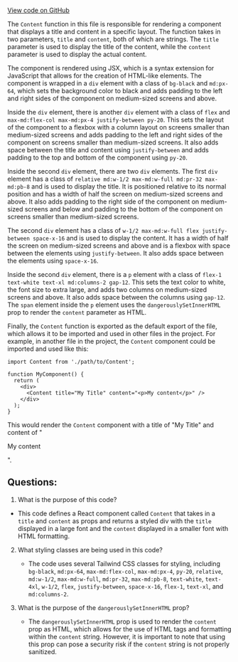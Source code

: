 [View code on GitHub](zoo-labs/zoo/blob/master/foundation/src/pages/animals/Content.tsx)

The `Content` function in this file is responsible for rendering a component that displays a title and content in a specific layout. The function takes in two parameters, `title` and `content`, both of which are strings. The `title` parameter is used to display the title of the content, while the `content` parameter is used to display the actual content.

The component is rendered using JSX, which is a syntax extension for JavaScript that allows for the creation of HTML-like elements. The component is wrapped in a `div` element with a class of `bg-black` and `md:px-64`, which sets the background color to black and adds padding to the left and right sides of the component on medium-sized screens and above.

Inside the `div` element, there is another `div` element with a class of `flex` and `max-md:flex-col max-md:px-4 justify-between py-20`. This sets the layout of the component to a flexbox with a column layout on screens smaller than medium-sized screens and adds padding to the left and right sides of the component on screens smaller than medium-sized screens. It also adds space between the title and content using `justify-between` and adds padding to the top and bottom of the component using `py-20`.

Inside the second `div` element, there are two `div` elements. The first `div` element has a class of `relative md:w-1/2 max-md:w-full md:pr-32 max-md:pb-8` and is used to display the title. It is positioned relative to its normal position and has a width of half the screen on medium-sized screens and above. It also adds padding to the right side of the component on medium-sized screens and below and padding to the bottom of the component on screens smaller than medium-sized screens.

The second `div` element has a class of `w-1/2 max-md:w-full flex justify-between space-x-16` and is used to display the content. It has a width of half the screen on medium-sized screens and above and is a flexbox with space between the elements using `justify-between`. It also adds space between the elements using `space-x-16`.

Inside the second `div` element, there is a `p` element with a class of `flex-1 text-white text-xl md:columns-2 gap-12`. This sets the text color to white, the font size to extra large, and adds two columns on medium-sized screens and above. It also adds space between the columns using `gap-12`. The `span` element inside the `p` element uses the `dangerouslySetInnerHTML` prop to render the `content` parameter as HTML.

Finally, the `Content` function is exported as the default export of the file, which allows it to be imported and used in other files in the project. For example, in another file in the project, the `Content` component could be imported and used like this:

```
import Content from './path/to/Content';

function MyComponent() {
  return (
    <div>
      <Content title="My Title" content="<p>My content</p>" />
    </div>
  );
}
```

This would render the `Content` component with a title of "My Title" and content of "<p>My content</p>".
## Questions: 
 1. What is the purpose of this code?
   - This code defines a React component called `Content` that takes in a `title` and `content` as props and returns a styled div with the `title` displayed in a large font and the `content` displayed in a smaller font with HTML formatting.

2. What styling classes are being used in this code?
   - The code uses several Tailwind CSS classes for styling, including `bg-black`, `md:px-64`, `max-md:flex-col`, `max-md:px-4`, `py-20`, `relative`, `md:w-1/2`, `max-md:w-full`, `md:pr-32`, `max-md:pb-8`, `text-white`, `text-4xl`, `w-1/2`, `flex`, `justify-between`, `space-x-16`, `flex-1`, `text-xl`, and `md:columns-2`.

3. What is the purpose of the `dangerouslySetInnerHTML` prop?
   - The `dangerouslySetInnerHTML` prop is used to render the `content` prop as HTML, which allows for the use of HTML tags and formatting within the `content` string. However, it is important to note that using this prop can pose a security risk if the `content` string is not properly sanitized.